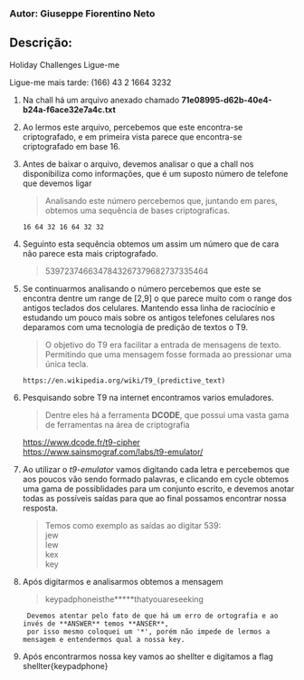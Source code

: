 ### Autor: Giuseppe Fiorentino Neto

## Descrição:
Holiday Challenges
Ligue-me

Ligue-me mais tarde:
(166) 43 2 1664 3232

 1. Na chall há um arquivo anexado chamado **71e08995-d62b-40e4-b24a-f6ace32e7a4c.txt**

 2. Ao lermos este arquivo, percebemos que este encontra-se criptografado, e em primeira vista parece que encontra-se criptografado em base 16.

 3. Antes de baixar o arquivo, devemos analisar o que a chall nos disponibiliza como informações, que é um suposto número de telefone que devemos ligar
	> Analisando este número percebemos que, juntando em pares, obtemos uma sequência de bases criptograficas.
	
		16 64 32 16 64 32 32
 4. Seguinto esta sequência obtemos um assim um número que de cara não parece esta mais criptografado.
	> 5397237466347843267379682737335464

 5. Se continuarmos analisando o número percebemos que este se encontra dentre um range de [2,9] o que parece muito com o range dos antigos teclados dos celulares. Mantendo essa linha de raciocínio e estudando um pouco mais sobre os antigos telefones celulares nos deparamos com uma tecnologia de predição de textos o T9. 
	> O objetivo do T9 era facilitar a entrada de mensagens de texto. Permitindo que uma mensagem fosse formada ao pressionar uma única tecla.
	
		https://en.wikipedia.org/wiki/T9_(predictive_text)

 6. Pesquisando sobre T9 na internet encontramos varios emuladores. 
 	> Dentre eles há a ferramenta **DCODE**, que possui uma vasta gama de ferramentas na área de criptografia
	
	https://www.dcode.fr/t9-cipher  
	https://www.sainsmograf.com/labs/t9-emulator/
 7. Ao utilizar o *t9-emulator* vamos digitando cada letra e percebemos que aos poucos vão sendo formado palavras, e clicando em cycle obtemos uma gama de possiblidades para um conjunto escrito, e devemos anotar todas as possíveis saídas para que ao final possamos encontrar nossa resposta.
	> Temos como exemplo as saídas ao digitar 539:  
		jew  
		lew  
		kex  
		key  
8. Após digitarmos e analisarmos obtemos a mensagem
	> keypadphoneisthe*****thatyouareseeking
	
		Devemos atentar pelo fato de que há um erro de ortografia e ao invés de **ANSWER** temos **ANSER**,
		por isso mesmo coloquei um '*', porém não impede de lermos a mensagem e entendermos qual a nossa key.

9. Após encontrarmos nossa key vamos ao shellter e digitamos a flag shellter{keypadphone}
